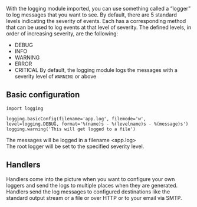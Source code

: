 With the logging module imported, you can use something called a “logger” to log messages that you want to see. By default, there are 5 standard levels indicating the severity of events. Each has a corresponding method that can be used to log events at that level of severity. The defined levels, in order of increasing severity, are the following:

-   DEBUG
-   INFO
-   WARNING
-   ERROR
-   CRITICAL
By default, the logging module logs the messages with a severity level of `WARNING` or above

## Basic configuration
````
import logging

logging.basicConfig(filename='app.log', filemode='w', level=logging.DEBUG, format='%(name)s - %(levelname)s - %(message)s')
logging.warning('This will get logged to a file')
````

The messages will be logged in a filename <app.log>  
The root logger will be set to the specified severity level. 


## Handlers
Handlers come into the picture when you want to configure your own loggers and send the logs to multiple places when they are generated. Handlers send the log messages to configured destinations like the standard output stream or a file or over HTTP or to your email via SMTP.
